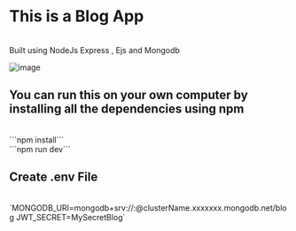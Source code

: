 # This is a Blog App
<br>
Built using NodeJs Express , Ejs and Mongodb <br>

![image](https://github.com/user-attachments/assets/d44c8a86-f1a3-4392-943f-ae04762744d8)

## You can run this on your own computer by installing all the dependencies using npm
<br>
```npm install```<br>
```npm run dev```<br>

## Create .env File 
<br>
`MONGODB_URI=mongodb+srv://<username>:<password>@clusterName.xxxxxxx.mongodb.net/blog
JWT_SECRET=MySecretBlog`
